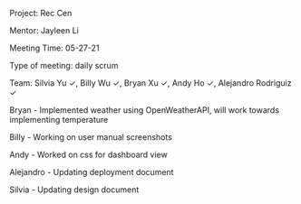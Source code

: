 Project: Rec Cen

Mentor: Jayleen Li

Meeting Time: 05-27-21

Type of meeting: daily scrum

Team: Silvia Yu ✓, Billy Wu ✓, Bryan Xu ✓, Andy Ho ✓, Alejandro Rodriguiz ✓

Bryan - Implemented weather using OpenWeatherAPI, will work towards implementing temperature

Billy - Working on user manual screenshots

Andy - Worked on css for dashboard view

Alejandro - Updating deployment document

Silvia - Updating design document
